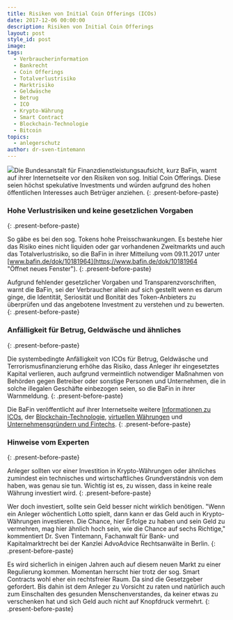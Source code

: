```yaml
---
title: Risiken von Initial Coin Offerings (ICOs)
date: 2017-12-06 00:00:00
description: Risiken von Initial Coin Offerings
layout: post
style_id: post
image:
tags:
  - Verbraucherinformation
  - Bankrecht
  - Coin Offerings
  - Totalverlustrisiko
  - Marktrisiko
  - Geldwäsche
  - Betrug
  - ICO
  - Krypto-Währung
  - Smart Contract
  - Blockchain-Technologie
  - Bitcoin
topics:
  - anlegerschutz
author: dr-sven-tintemann
---
```



[![](https://www.bafin.de/SiteGlobals/Frontend/Images/icons/newsletter/icon_webcodelink.png?__blob=normal)](https://www.bafin.de/dok/10181964 "Öffnet neues Fenster")Die Bundesanstalt für Finanzdienstleistungsaufsicht, kurz BaFin, warnt auf ihrer Internetseite vor den Risiken von sog. Initial Coin Offerings. Diese seien höchst spekulative Investments und würden aufgrund des hohen öffentlichen Interesses auch Betrüger anziehen.
{: .present-before-paste}

### Hohe Verlustrisiken und keine gesetzlichen Vorgaben
{: .present-before-paste}

So gäbe es bei den sog. Tokens hohe Preisschwankungen. Es bestehe hier das Risiko eines nicht liquiden oder gar vorhandenen Zweitmarkts und auch das Totalverlustrisiko, so die BaFin in ihrer Mitteilung vom 09.11.2017 unter [www.bafin.de/dok/10181964](https://www.bafin.de/dok/10181964 "Öffnet neues Fenster").
{: .present-before-paste}

Aufgrund fehlender gesetzlicher Vorgaben und Transparenzvorschriften, warnt die BaFin, sei der Verbraucher allein auf sich gestellt wenn es darum ginge, die Identität, Seriosität und Bonität des Token-Anbieters zu überprüfen und das angebotene Investment zu verstehen und zu bewerten.
{: .present-before-paste}

### Anfälligkeit für Betrug, Geldwäsche und ähnliches
{: .present-before-paste}

Die systembedingte Anfälligkeit von ICOs für Betrug, Geldwäsche und Terrorismusfinanzierung erhöhe das Risiko, dass Anleger ihr eingesetztes Kapital verlieren, auch aufgrund vermeintlich notwendiger Maßnahmen von Behörden gegen Betreiber oder sonstige Personen und Unternehmen, die in solche illegalen Geschäfte einbezogen seien, so die BaFin in ihrer Warnmeldung.
{: .present-before-paste}

Die BaFin veröffentlicht auf ihrer Internetseite weitere [Informationen zu ICOs](https://www.bafin.de/SharedDocs/Veroeffentlichungen/DE/Fachartikel/2017/fa_bj_1711_ICO.html?nn=9021442), der [Blockchain-Technologie](https://www.bafin.de/DE/Aufsicht/FinTech/Blockchain/blockchain_node.html), [virtuellen Währungen](https://www.bafin.de/DE/Aufsicht/FinTech/VirtualCurrency/virtual_currency_node.html) und [Unternehmensgründern und Fintechs](https://www.bafin.de/DE/Aufsicht/FinTech/fintech_node.html).
{: .present-before-paste}

### Hinweise vom Experten
{: .present-before-paste}

Anleger sollten vor einer Investition in Krypto-Währungen oder ähnliches zumindest ein technisches und wirtschaftliches Grundverständnis von dem haben, was genau sie tun. Wichtig ist es, zu wissen, dass in keine reale Währung investiert wird.
{: .present-before-paste}

Wer doch investiert, sollte sein Geld besser nicht wirklich benötigen. "Wenn ein Anleger wöchentlich Lotto spielt, dann kann er das Geld auch in Krypto-Währungen investieren. Die Chance, hier Erfolge zu haben und sein Geld zu vermehren, mag hier ähnlich hoch sein, wie die Chance auf sechs Richtige," kommentiert Dr. Sven Tintemann, Fachanwalt für Bank- und Kapitalmarktrecht bei der Kanzlei AdvoAdvice Rechtsanwälte in Berlin.
{: .present-before-paste}

Es wird sicherlich in einigen Jahren auch auf diesem neuen Markt zu einer Regulierung kommen. Momentan herrscht hier trotz der sog. Smart Contracts wohl eher ein rechtsfreier Raum. Da sind die Gesetzgeber gefordert. Bis dahin ist dem Anleger zu Vorsicht zu raten und natürlich auch zum Einschalten des gesunden Menschenverstandes, da keiner etwas zu verschenken hat und sich Geld auch nicht auf Knopfdruck vermehrt.
{: .present-before-paste}